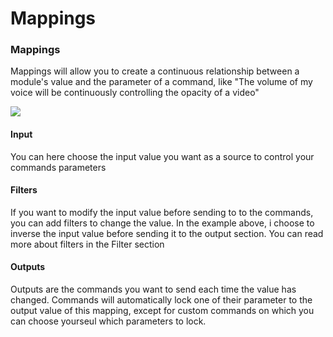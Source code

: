 # Mappings

### Mappings

Mappings will allow you to create a continuous relationship between a module's value and the parameter of a command, like "The volume of my voice will be continuously controlling the opacity of a video"

![](http://benjamin.kuperberg.fr/chataigne/docs/wiki/images/mapping.gif)

#### Input

You can here choose the input value you want as a source to control your commands parameters

#### Filters

If you want to modify the input value before sending to to the commands, you can add filters to change the value. In the example above, i choose to inverse the input value before sending it to the output section. You can read more about filters in the Filter section

#### Outputs

Outputs are the commands you want to send each time the value has changed. Commands will automatically lock one of their parameter to the output value of this mapping, except for custom commands on which you can choose yourseul which parameters to lock.

